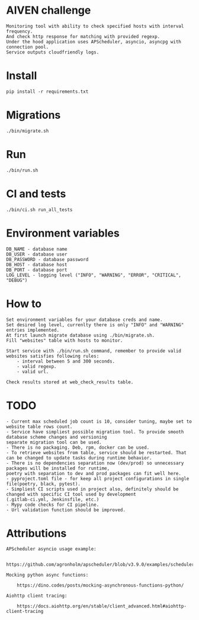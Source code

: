 # AIVEN challenge
    
    Monitoring tool with ability to check specified hosts with interval frequency.
    And check http response for matching with provided regexp.
    Under the hood application uses APScheduler, asyncio, asyncpg with connection pool.
    Service outputs cloudfriendly logs. 

# Install

    pip install -r requirements.txt

# Migrations
    
    ./bin/migrate.sh

# Run
    
    ./bin/run.sh

# CI and tests
    
    ./bin/ci.sh run_all_tests

# Environment variables

    DB_NAME - database name
    DB_USER - database user
    DB_PASSWORD - database password
    DB_HOST - database host
    DB_PORT - database port
    LOG_LEVEL - logging level ("INFO", "WARNING", "ERROR", "CRITICAL", "DEBUG")

# How to

    Set environment variables for your database creds and name.
    Set desired log level, currenlty there is only "INFO" and "WARNING" entries implemented.
    At first launch migrate database using ./bin/migrate.sh.
    Fill "websites" table with hosts to monitor.

    Start service with ./bin/run.sh command, remember to provide valid websites satisfies following rules:
        - interval between 5 and 300 seconds.
        - valid regexp.
        - valid url.

    Check results stored at web_check_results table.

# TODO 

    - Current max scheduled job count is 10, consider tuning, maybe set to website table rows count.
    - Service have simpliest possible migration tool. To provide smooth database scheme changes and versioning 
    separate migration tool can be used.
    - There is no packaging. Deb, rpm, docker can be used.
    - To retrieve websites from table, service should be restarted. That can be changed to update tasks during runtime behavior.
    - There is no dependencies separation now (dev/prod) so unnecessary packages will be installed for runtime,
    poetry with separation to dev and prod packages can fit well here.
    - pyproject.toml file - for keep all project configurations in single file(poetry, black, pytest).
    - Simpliest CI scripts used in project also, definitely should be changed with specific CI tool used by development
    (.gitlab-ci.yml, Jenkinsfile, etc.)
    - Mypy code checks for CI pipeline.
    - Url validation function should be improved.

# Attributions
    
    APScheduler asyncio usage example:

        https://github.com/agronholm/apscheduler/blob/v3.9.0/examples/schedulers/asyncio_.py
    
    Mocking python async functions:

        https://dino.codes/posts/mocking-asynchronous-functions-python/
    
    Aiohttp client tracing:
    
        https://docs.aiohttp.org/en/stable/client_advanced.html#aiohttp-client-tracing
    
    
    


    